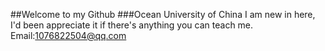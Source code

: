 ##Welcome to my Github
###Ocean University of China
  I am new in here, I'd been appreciate it if there's anything you can teach me.
  Email:1076822504@qq.com
